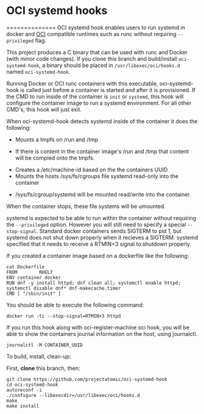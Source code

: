 # OCI systemd hooks
==============
OCI systemd hook enables users to run systemd in docker and [OCI](https://github.com/opencontainers/specs) compatible runtimes such as runc without requiring `--privileged` flag.

This project produces a C binary that can be used with runc and Docker (with minor code changes).
If you clone this branch and build/install `oci-systemd-hook`, a binary should be placed in
`/usr/libexec/oci/hooks.d` named `oci-systemd-hook`.

Running Docker or OCI runc containers with this executable, oci-systemd-hook is called just before a container is started and after it is provisioned.  If the CMD to run inside of the container is `init` or `systemd`, this hook will configure the container image to run a systemd environment.  For all other CMD's, this hook will just exit.

When oci-systemd-hook detects systemd inside of the container it does the following:

* Mounts a tmpfs on /run and /tmp
-  If there is content in the container image's /run and /tmp that content will be compied onto the tmpfs.
* Creates a /etc/machine-id based on the the containers UUID
* Mounts the hosts /sys/fs/cgroups file systemd read-only into the container
- /sys/fs/cgroup/systemd will be mounted read/write into the container.

When the container stops, these file systems will be umounted.

systemd is expected to be able to run within the container without requiring
the `--privileged` option.  However you will still need to specify a special `--stop-signal`.  Standard docker containers sends SIGTERM to pid 1, but systemd
  does not shut down properly when it recieves a SIGTERM.  systemd specified that it needs to receive a RTMIN+3 signal to shutdown properly.

If you created a container image based on a dockerfile like the following:
```
cat Dockerfile
FROM 		RHEL7
ENV container docker
RUN dnf -y install httpd; dnf clean all; systemctl enable httpd; systemctl disable dnf* dnf-makecache.timer
CMD [ "/sbin/init" ]
```

You should be able to execute the following command:

```
docker run -ti --stop-signal=RTMIN+3 httpd
```

If you run this hook along with oci-register-machine oci hook, you will be able
to show the containers journal information on the host, using journalctl.

```
journalctl -M CONTAINER_UUID
```


To build, install, clean-up:

First, **clone** this branch, then:

```
git clone https://github.com/projectatomic/oci-systemd-hook
cd oci-systemd-hook
autoreconf -i
./configure --libexecdir=/usr/libexec/oci/hooks.d
make
make install
```
